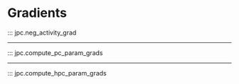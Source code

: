 # Gradients

::: jpc.neg_activity_grad

---

::: jpc.compute_pc_param_grads

---

::: jpc.compute_hpc_param_grads